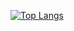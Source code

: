 [![Top Langs](https://github-readme-stats.vercel.app/api/top-langs/?username=SatapasT&layout=donut&hide=Mathematica,HTML,PowerShell,Shell,CSS,Dockerfile&size_weight=0.8&count_weight=0.2)](https://github.com/SatapasT/github-readme-stats)
